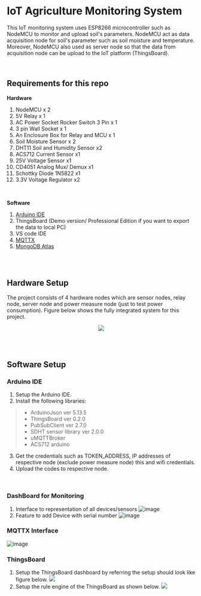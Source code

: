 # IoT Agriculture Monitoring System
This IoT monitoring system uses ESP8266 microcontroller such as NodeMCU to monitor and upload soil's parameters. NodeMCU act as data acquisition node for soil's parameter such as soil moisture and temperature. Moreover, NodeMCU also used as server node so that the data from acquisition node can be upload to the IoT platform (ThingsBoard).

<br/>  
 

[comment]: # (Start of Requirements for this repo)
## <a name="repo-req"></a> Requirements for this repo  
**Hardware**
1. NodeMCU x 2
2. 5V Relay x 1  
4. AC Power Socket Rocker Switch 3 Pin x 1
5. 3 pin Wall Socket x 1
6. An Enclosure Box for Relay and MCU x 1
7. Soil Moisture Sensor x 2
8. DHT11 Soil and Humidity Sensor x2
9. ACS712 Current Sensor x1
10. 25V Voltage Sensor x1
11. CD4051 Analog Mux/ Demux x1
12. Schottky Diode 1N5822 x1
13. 3.3V Voltage Regulator x2  

<br/>  

**Software**
1. [Arduino IDE](https://www.arduino.cc/en/Main/Software)  
2. ThingsBoard (Demo version/ Professional Edition if you want to export the data to local PC)
3. VS code IDE
4. [MQTTX](https://mqttx.app/)
5. [MongoDB Atlas](https://www.mongodb.com/products/platform/atlas-database)
  


<br/><br/>      
 
 
[comment]: # (Start of Hardware Setup)  
## <a name="hard-set"></a> Hardware Setup
The project consists of 4 hardware nodes which are sensor nodes, relay node, server node and power measure node (just to test power consumption). Figure below shows the fully integrated system for this project.  

<a name="BDFull"></a>  

<p align="center">
   <img src="https://i.ibb.co/C2PzJq8/AP-UOt6s-XOv7hcomx6-a-Cx-LBGX-F-s-Ge-IZLc-QI5ic7cpt-D41-YTys-REdvf-AOPL4531-Iyhiur-Km-Ro-Cz-Ir-S2ro-MAOj-P8f-Cx-Oq-Abqq-Dgs-PEgm-CFRNRGu8v-HXjm-Fpy-CLXhx-Zj-Vyc3w.png)">
</p>    


<br/><br/>    


## <a name="soft-set"></a> Software Setup   
### Arduino IDE
1. Setup the Arduino IDE.
2. Install the following libraries:  
> - ArduinoJson ver 5.13.5
> - ThingsBoard ver 0.2.0
> - PubSubClient ver 2.7.0
> - SDHT sensor library ver 2.0.0
> - uMQTTBroker 
> - ACS712 arduino 
3. Get the credentials such as TOKEN_ADDRESS, IP addresses of respective node (exclude power measure node) this and wifi credentials.  
4. Upload the codes to respective node.  

<br/>  

  
  
### DashBoard for Monitoring
1. Interface to representation of all devices/sensors
![image](https://github.com/Prathamesh18X/IOT-Soil-Monitor-Tool/assets/109477390/bb4726ea-429d-41f1-a38a-3b09a4b8110c)
2. Feature to add Device with serial number
![image](https://github.com/Prathamesh18X/IOT-Soil-Monitor-Tool/assets/109477390/fdc673d4-4a08-4cfd-b289-3355616ecc8e)


### MQTTX Interface
![image](https://github.com/Prathamesh18X/IOT-Soil-Monitor-Tool/assets/109477390/f3ddca87-369d-404f-b678-5bbed93f2026)

### ThingsBoard
1. Setup the ThingsBoard dashboard by referring  the setup should look like figure below.
![](https://i.ibb.co/M8qm8s5/FYP-Things-Board-Full-Dashboard.png)
2. Setup the rule engine of the ThingsBoard as shown below.
![](https://i.ibb.co/pXJvH0N/ny9fz-Nefm3-OMo-Gx4v-Wu-W46-FNu0h-Zx38-Kq-Ch-KBbx01zo5-Yj-Xg-Fv-Bob-Kjvm088-FSPyp8v7-Gvfd-BUW4p-U-Sl-Ul-NMD7-Wu-Wvu-J8-Eo-w-KXF-Pr4q-Pav-D7q-D0nxr-FLPT1v-LYEvb-ml-V4c.png)
